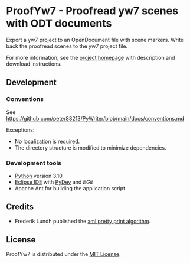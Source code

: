 # ProofYw7 - Proofread yw7 scenes with ODT documents

Export a yw7 project to an OpenDocument file with scene markers. 
Write back the proofread scenes to the yw7 project file.

For more information, see the [project homepage](https://peter88213.github.io/ProofYw7) with description and download instructions.

## Development

### Conventions

See https://github.com/peter88213/PyWriter/blob/main/docs/conventions.md

Exceptions:
- No localization is required.
- The directory structure is modified to minimize dependencies.

### Development tools

- [Python](https://python.org) version 3.10
- [Eclipse IDE](https://eclipse.org) with [PyDev](https://pydev.org) and *EGit*
- Apache Ant for building the application script

## Credits

- Frederik Lundh published the [xml pretty print algorithm](http://effbot.org/zone/element-lib.htm#prettyprint).

## License

ProofYw7 is distributed under the [MIT License](http://www.opensource.org/licenses/mit-license.php).
